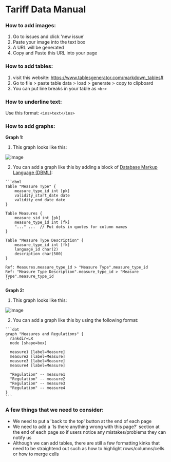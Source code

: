 # Tariff Data Manual

### How to add images:
1. Go to issues and click 'new issue' 
2. Paste your image into the text box
3. A URL will be generated 
4. Copy and Paste this URL into your page

### How to add tables:
1. visit this website: https://www.tablesgenerator.com/markdown_tables# 
2. Go to file > paste table data > load > generate > copy to clipboard 
3. You can put line breaks in your table as `<br>`

### How to underline text:
Use this format: `<ins>text</ins>`

### How to add graphs: 

**Graph 1:** 
1. This graph looks like this: 

![image](https://user-images.githubusercontent.com/4951176/93916372-5ae56880-fd01-11ea-96ec-fbf9daf77c76.png)

2. You can add a graph like this by adding a block of [Database Markup Language (DBML)](https://www.dbml.org):

````
```dbml
Table "Measure Type" {
    measure_type_id int [pk]
    validity_start_date date
    validity_end_date date
}

Table Measures {
    measure_sid int [pk]
    measure_type_id int [fk]
    "..." ...  // Put dots in quotes for column names
}

Table "Measure Type Description" {
    measure_type_id int [fk]
    language_id char(2)
    description char(500)
}

Ref: Measures.measure_type_id > "Measure Type".measure_type_id
Ref: "Measure Type Description".measure_type_id > "Measure Type".measure_type_id
```
````

**Graph 2:** 
1. This graph looks like this: 

![image](https://user-images.githubusercontent.com/61055197/93596740-c651d200-f9b1-11ea-8321-211ecb6d575a.png)

2. You can add a graph like this by using the following format: 

````
```dot
graph "Measures and Regulations" {
  rankdir=LR
  node [shape=box]

  measure1 [label=Measure]
  measure2 [label=Measure]
  measure3 [label=Measure]
  measure4 [label=Measure]
  
  "Regulation" -- measure1
  "Regulation" -- measure2
  "Regulation" -- measure3
  "Regulation" -- measure4
}
```
````

### A few things that we need to consider:
- We need to put a 'back to the top' button at the end of each page 
- We need to add a 'Is there anything wrong with this page?' section at the end of each page so if users notice any mistakes/problems they can notify us
- Although we can add tables, there are still a few formatting kinks that need to be straightend out such as how to highlight rows/columns/cells or how to merge cells
